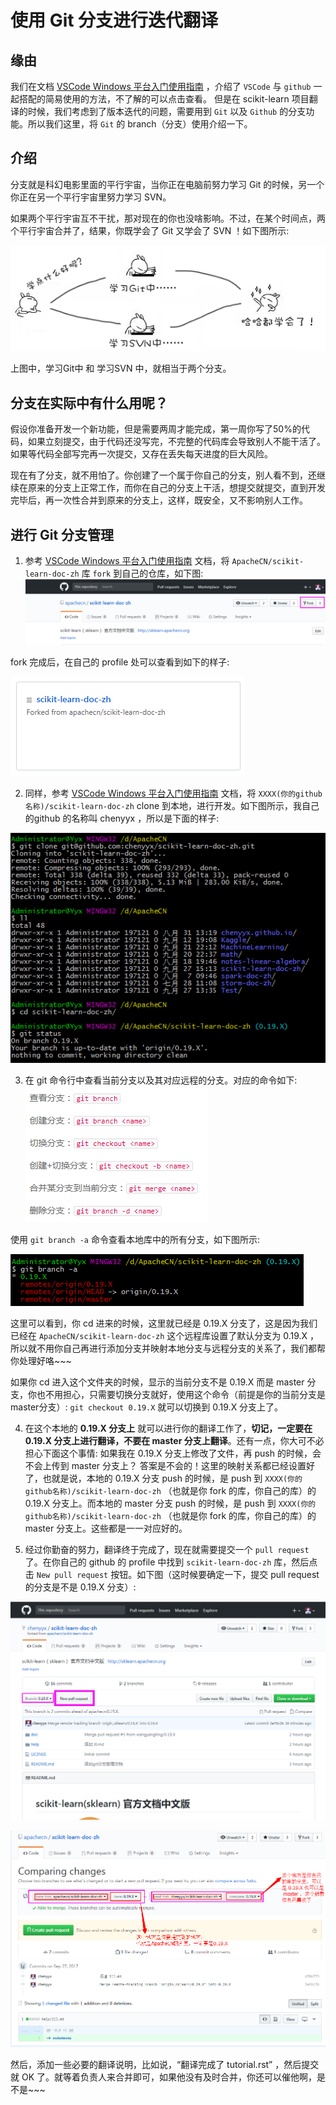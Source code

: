 # 使用 Git 分支进行迭代翻译

## 缘由
我们在文档 [VSCode Windows 平台入门使用指南](help/vscode-windows-usage.md) ，介绍了 `VSCode` 与 `github` 一起搭配的简易使用的方法，不了解的可以点击查看。
但是在 scikit-learn 项目翻译的时候，我们考虑到了版本迭代的问题，需要用到 `Git` 以及 `Github` 的分支功能。所以我们这里，将 `Git` 的 branch（分支）使用介绍一下。

## 介绍

分支就是科幻电影里面的平行宇宙，当你正在电脑前努力学习 Git 的时候，另一个你正在另一个平行宇宙里努力学习 SVN。

如果两个平行宇宙互不干扰，那对现在的你也没啥影响。不过，在某个时间点，两个平行宇宙合并了，结果，你既学会了 Git 又学会了 SVN ！如下图所示:

![git分支管理](img/git-branch_1.png)

上图中，学习Git中 和 学习SVN 中，就相当于两个分支。

## 分支在实际中有什么用呢？
假设你准备开发一个新功能，但是需要两周才能完成，第一周你写了50%的代码，如果立刻提交，由于代码还没写完，不完整的代码库会导致别人不能干活了。如果等代码全部写完再一次提交，又存在丢失每天进度的巨大风险。

现在有了分支，就不用怕了。你创建了一个属于你自己的分支，别人看不到，还继续在原来的分支上正常工作，而你在自己的分支上干活，想提交就提交，直到开发完毕后，再一次性合并到原来的分支上，这样，既安全，又不影响别人工作。

## 进行 Git 分支管理

1. 参考 [VSCode Windows 平台入门使用指南](help/vscode-windows-usage.md) 文档，将 `ApacheCN/scikit-learn-doc-zh` 库 `fork` 到自己的仓库，如下图:
![](img/git-branch_3.png)

fork 完成后，在自己的 profile 处可以查看到如下的样子:

![](img/git-branch_2.png)

2. 同样，参考 [VSCode Windows 平台入门使用指南](help/vscode-windows-usage.md) 文档，将 `XXXX(你的github名称)/scikit-learn-doc-zh` clone 到本地，进行开发。如下图所示，我自己的github 的名称叫 chenyyx ，所以是下面的样子:

![](img/git-branch_6.png)

3. 在 git 命令行中查看当前分支以及其对应远程的分支。对应的命令如下:  
![](img/git-branch_4.png)

使用 `git branch -a` 命令查看本地库中的所有分支，如下图所示:

![](img/git-branch_7.png)

这里可以看到，你 cd 进来的时候，这里就已经是 0.19.X 分支了，这是因为我们已经在 `ApacheCN/scikit-learn-doc-zh` 这个远程库设置了默认分支为 0.19.X ，所以就不用你自己再进行添加分支并映射本地分支与远程分支的关系了，我们都帮你处理好咯~~~

如果你 cd 进入这个文件夹的时候，显示的当前分支不是 0.19.X 而是 master 分支，你也不用担心，只需要切换分支就好，使用这个命令（前提是你的当前分支是master分支）: `git checkout 0.19.X` 就可以切换到 0.19.X 分支上了。

4. 在这个本地的 **0.19.X 分支上** 就可以进行你的翻译工作了，**切记，一定要在 0.19.X 分支上进行翻译，不要在 master 分支上翻译**。还有一点，你大可不必担心下面这个事情: 如果我在 0.19.X 分支上修改了文件，再 push 的时候，会不会上传到 master 分支上？ 答案是不会的！这里的映射关系都已经设置好了，也就是说，本地的 0.19.X 分支 push 的时候，是 push 到 `XXXX(你的github名称)/scikit-learn-doc-zh` （也就是你 fork 的库，你自己的库）的 0.19.X 分支上。而本地的 master 分支 push 的时候，是 push 到 `XXXX(你的github名称)/scikit-learn-doc-zh` （也就是你 fork 的库，你自己的库）的 master 分支上。这些都是一一对应好的。

5. 经过你勤奋的努力，翻译终于完成了，现在就需要提交一个 `pull request` 了。在你自己的 github 的 profile 中找到 `scikit-learn-doc-zh` 库，然后点击 `New pull request` 按钮。如下图（这时候要确定一下，提交 pull request 的分支是不是 0.19.X 分支）: 

![](img/git-branch_8.png)

![](img/git-branch_9.png)

然后，添加一些必要的翻译说明，比如说，“翻译完成了 tutorial.rst” ，然后提交就 OK 了。就等着负责人来合并即可，如果他没有及时合并，你还可以催他啊，是不是~~~



